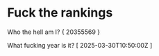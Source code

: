 # Fuck the rankings

Who the hell am I?
{ 20355569 }

What fucking year is it?
[ 2025-03-30T10:50:00Z ]
